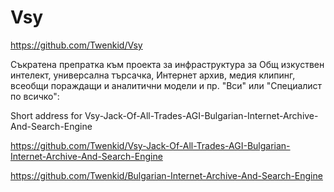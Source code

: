# Vsy

https://github.com/Twenkid/Vsy

Съкратена препратка към проекта за инфраструктура за Общ изкуствен интелект, универсална търсачка, Интернет архив, медия клипинг, всеобщи пораждащи и аналитични модели и пр. "Вси" или "Специалист по всичко":


Short address for Vsy-Jack-Of-All-Trades-AGI-Bulgarian-Internet-Archive-And-Search-Engine 

https://github.com/Twenkid/Vsy-Jack-Of-All-Trades-AGI-Bulgarian-Internet-Archive-And-Search-Engine 

https://github.com/Twenkid/Bulgarian-Internet-Archive-And-Search-Engine 

